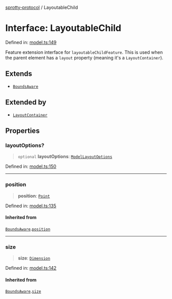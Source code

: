 
[sprotty-protocol](../globals) / LayoutableChild

# Interface: LayoutableChild

Defined in: [model.ts:149](https://github.com/eclipse-sprotty/sprotty/blob/f9b2433481cc27a1ac0c92d525a92039ae7f6c76/packages/sprotty-protocol/src/model.ts#L149)

Feature extension interface for `layoutableChildFeature`. This is used when the parent
element has a `layout` property (meaning it's a `LayoutContainer`).

## Extends

- [`BoundsAware`](../Interface.BoundsAware)

## Extended by

- [`LayoutContainer`](../Interface.LayoutContainer)

## Properties

### layoutOptions?

> `optional` **layoutOptions**: [`ModelLayoutOptions`](../Interface.ModelLayoutOptions)

Defined in: [model.ts:150](https://github.com/eclipse-sprotty/sprotty/blob/f9b2433481cc27a1ac0c92d525a92039ae7f6c76/packages/sprotty-protocol/src/model.ts#L150)

***

### position

> **position**: [`Point`](../Interface.Point)

Defined in: [model.ts:135](https://github.com/eclipse-sprotty/sprotty/blob/f9b2433481cc27a1ac0c92d525a92039ae7f6c76/packages/sprotty-protocol/src/model.ts#L135)

#### Inherited from

[`BoundsAware`](../Interface.BoundsAware).[`position`](../Interface.BoundsAware.md#position)

***

### size

> **size**: [`Dimension`](../Interface.Dimension)

Defined in: [model.ts:142](https://github.com/eclipse-sprotty/sprotty/blob/f9b2433481cc27a1ac0c92d525a92039ae7f6c76/packages/sprotty-protocol/src/model.ts#L142)

#### Inherited from

[`BoundsAware`](../Interface.BoundsAware).[`size`](../Interface.BoundsAware.md#size)
